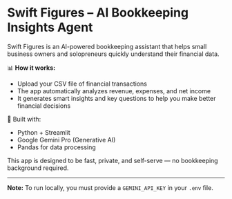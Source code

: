 # Swift Figures – AI Bookkeeping Insights Agent

Swift Figures is an AI-powered bookkeeping assistant that helps small business owners and solopreneurs quickly understand their financial data.

📊 **How it works:**
- Upload your CSV file of financial transactions
- The app automatically analyzes revenue, expenses, and net income
- It generates smart insights and key questions to help you make better financial decisions

🚀 Built with:
- Python + Streamlit
- Google Gemini Pro (Generative AI)
- Pandas for data processing

This app is designed to be fast, private, and self-serve — no bookkeeping background required.

---

**Note:** To run locally, you must provide a `GEMINI_API_KEY` in your `.env` file.
